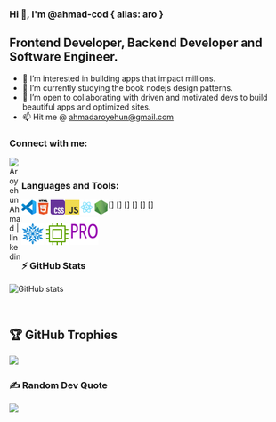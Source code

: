 ### Hi 👋, I'm @ahmad-cod { alias: aro }

## Frontend Developer, Backend Developer and Software Engineer.
<!--
**ahmad-cod/ahmad-cod** is a ✨ _special_ ✨ repository because its `README.md` (this file) appears on your GitHub profile.
-->


- 🔭 I’m interested in building apps that impact millions.
- 🌱 I’m currently studying the book nodejs design patterns.
- 👯 I’m open to collaborating with driven and motivated devs to build beautiful apps and optimized sites.
- 📫 Hit me @ ahmadaroyehun@gmail.com

### Connect with me:
[<img align="left" alt="Aroyehun Ahmad | linkedin" width="22px" src="https://cdn.jsdelivr.net/npm/simple-icons@v3/icons/linkedin.svg" />][linkedin] 

<br />

### Languages and Tools:

[<img align="left" alt="Visual Studio Code" width="26px" src="https://raw.githubusercontent.com/github/explore/80688e429a7d4ef2fca1e82350fe8e3517d3494d/topics/visual-studio-code/visual-studio-code.png" />]
[<img align="left" alt="HTML5" width="26px" src="https://raw.githubusercontent.com/github/explore/80688e429a7d4ef2fca1e82350fe8e3517d3494d/topics/html/html.png" />]
[<img align="left" alt="CSS3" width="26px" src="https://raw.githubusercontent.com/github/explore/80688e429a7d4ef2fca1e82350fe8e3517d3494d/topics/css/css.png" />]
[<img align="left" alt="JavaScript" width="26px" src="https://raw.githubusercontent.com/github/explore/80688e429a7d4ef2fca1e82350fe8e3517d3494d/topics/javascript/javascript.png" />]
[<img align="left" alt="React" width="26px" src="https://raw.githubusercontent.com/github/explore/80688e429a7d4ef2fca1e82350fe8e3517d3494d/topics/react/react.png" />]
[<img align="left" alt="Node.js" width="26px" src="https://raw.githubusercontent.com/github/explore/80688e429a7d4ef2fca1e82350fe8e3517d3494d/topics/nodejs/nodejs.png" />]


<a href='https://archiveprogram.github.com/'><img src='https://raw.githubusercontent.com/acervenky/animated-github-badges/master/assets/acbadge.gif' width='40' height='40'></a> <a href='https://docs.github.com/en/developers'><img src='https://raw.githubusercontent.com/acervenky/animated-github-badges/master/assets/devbadge.gif' width='40' height='40'></a> <a href='https://github.com/pricing'><img src='https://raw.githubusercontent.com/acervenky/animated-github-badges/master/assets/pro.gif' width='50' height='50'></a>
### :zap: GitHub Stats
<!-- <details>
  <summary>:zap: GitHub Stats</summary> -->

![GitHub stats](https://github-readme-stats.vercel.app/api?username=ahmad-cod&show_icons=true)
  <!-- <img align="left" alt="ahmad-cod's GitHub Stats" src="https://github-readme-stats.vercel.app/api?username=ahmad-cod&show_icons=true&theme=radical" /> -->

<!-- </details> -->

<br />


[linkedin]: https://www.linkedin.com/in/ahmad-aroyehun-9b8314212


## 🏆 GitHub Trophies
![](https://github-profile-trophy.vercel.app/?username=ahmad-cod&theme=radical&no-frame=true&no-bg=false&margin-w=4)

### ✍️ Random Dev Quote
![](https://quotes-github-readme.vercel.app/api?type=horizontal&theme=radical)